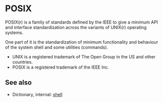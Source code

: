 # POSIX

POSIX(r) is a family of standards defined by the IEEE to give a minimum
API and interface standardization across the variants of UNIX(r)
operating systems.

One part of it is the standardization of minimum functionality and
behaviour of the system shell and some utilities (commands).

-   UNIX is a registered trademark of The Open Group in the US and other
    countries.
-   POSIX is a registered trademark of the IEEE Inc.

## See also

-   Dictionary, internal: [shell](../dict/terms/shell.md)
